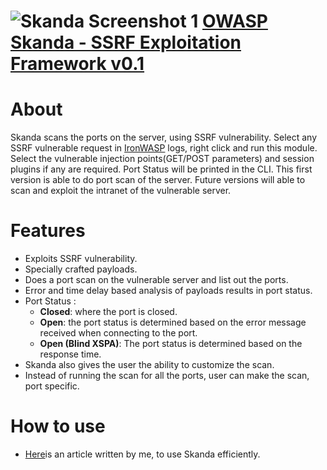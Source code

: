 ![Skanda Screenshot 1](https://raw.github.com/jayeshchauhan/SKANDA/master/Skanda.JPG)
[OWASP Skanda - SSRF Exploitation Framework v0.1](owasp.org/index.php/OWASP_Skanda_SSRF_Exploitation_Framework)
==========================================

About
=====
Skanda scans the ports on the server, using SSRF vulnerability. Select any SSRF vulnerable request in [IronWASP](http://ironwasp.org/) logs, right click and run this module. Select the vulnerable injection points(GET/POST parameters) and session plugins if any are required. Port Status will be printed in the CLI.
This first version is able to do port scan of the server. Future versions will able to scan and exploit the intranet of the vulnerable server.

Features
========
* Exploits SSRF vulnerability.
* Specially crafted payloads.
* Does a port scan on the vulnerable server and list out the ports.
* Error and time delay based analysis of payloads results in port status.
* Port Status : 
  * **Closed**: where the port is closed.
  * **Open**: the port status is determined based on the error message received when connecting to the port.
  * **Open (Blind XSPA)**: The port status is determined based on the response time. 
* Skanda also gives the user the ability to customize the scan.
* Instead of running the scan for all the ports, user can make the scan, port specific.

How to use
==========

* [Here](https://github.com/jayeshchauhan/SKANDA/blob/master/Skanda.docx)is an article written by me, to use Skanda efficiently.
